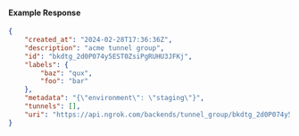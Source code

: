 <!-- Code generated for API Clients. DO NOT EDIT. -->

#### Example Response

```json
{
	"created_at": "2024-02-28T17:36:36Z",
	"description": "acme tunnel group",
	"id": "bkdtg_2d0P074y5EST0ZsiPgRUHU3JFKj",
	"labels": {
		"baz": "qux",
		"foo": "bar"
	},
	"metadata": "{\"environment\": \"staging\"}",
	"tunnels": [],
	"uri": "https://api.ngrok.com/backends/tunnel_group/bkdtg_2d0P074y5EST0ZsiPgRUHU3JFKj"
}
```
